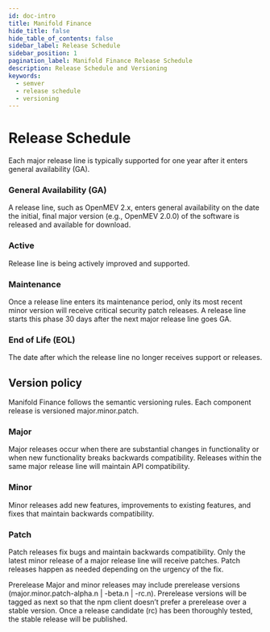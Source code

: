 ```yaml
---
id: doc-intro
title: Manifold Finance
hide_title: false
hide_table_of_contents: false
sidebar_label: Release Schedule
sidebar_position: 1
pagination_label: Manifold Finance Release Schedule
description: Release Schedule and Versioning
keywords:
  - semver
  - release schedule
  - versioning
---
```



# Release Schedule

Each major release line is typically supported for one year after it enters general availability (GA).

### General Availability (GA)
A release line, such as OpenMEV 2.x, enters general availability on the date the initial, final major version (e.g., OpenMEV 2.0.0) of the software is released and available for download.

### Active
Release line is being actively improved and supported.

### Maintenance
Once a release line enters its maintenance period, only its most recent minor version will receive critical security patch releases. A release line starts this phase 30 days after the next major release line goes GA.

### End of Life (EOL)
The date after which the release line no longer receives support or releases.

## Version policy

Manifold Finance follows the semantic versioning rules. Each component release is versioned major.minor.patch.

### Major
Major releases occur when there are substantial changes in functionality or when new functionality breaks backwards compatibility. Releases within the same major release line will maintain API compatibility.

### Minor
Minor releases add new features, improvements to existing features, and fixes that maintain backwards compatibility.

### Patch
Patch releases fix bugs and maintain backwards compatibility. Only the latest minor release of a major release line will receive patches. Patch releases happen as needed depending on the urgency of the fix.

Prerelease
Major and minor releases may include prerelease versions (major.minor.patch-alpha.n | -beta.n | -rc.n). Prerelease versions will be tagged as next so that the npm client doesn’t prefer a prerelease over a stable version. Once a release candidate (rc) has been thoroughly tested, the stable release will be published.

